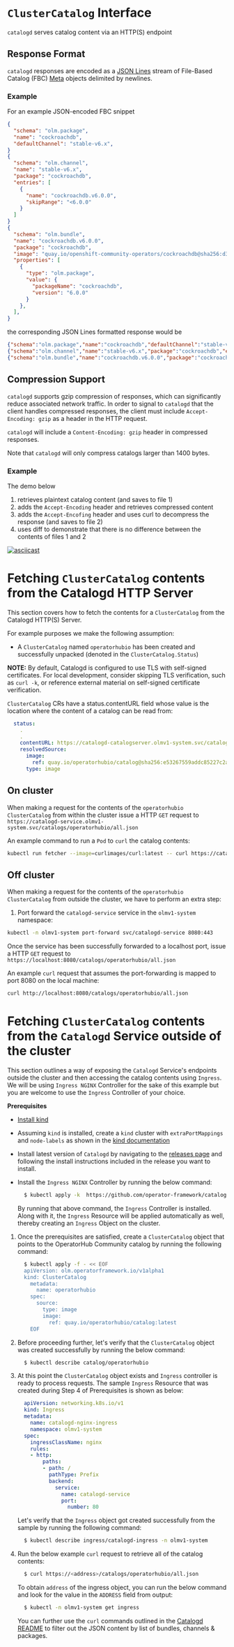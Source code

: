 # `ClusterCatalog` Interface
`catalogd` serves catalog content via an HTTP(S) endpoint

## Response Format
`catalogd` responses are encoded as a [JSON Lines](https://jsonlines.org/) stream of File-Based Catalog (FBC) [Meta](https://olm.operatorframework.io/docs/reference/file-based-catalogs/#schema) objects delimited by newlines.

### Example
For an example JSON-encoded FBC snippet
```json
{
  "schema": "olm.package",
  "name": "cockroachdb",
  "defaultChannel": "stable-v6.x",
}
{
  "schema": "olm.channel",
  "name": "stable-v6.x",
  "package": "cockroachdb",
  "entries": [
    {
      "name": "cockroachdb.v6.0.0",
      "skipRange": "<6.0.0"
    }
  ]
}
{
  "schema": "olm.bundle",
  "name": "cockroachdb.v6.0.0",
  "package": "cockroachdb",
  "image": "quay.io/openshift-community-operators/cockroachdb@sha256:d3016b1507515fc7712f9c47fd9082baf9ccb070aaab58ed0ef6e5abdedde8ba",
  "properties": [
    {
      "type": "olm.package",
      "value": {
        "packageName": "cockroachdb",
        "version": "6.0.0"
      }
    },
  ],
}
```
the corresponding JSON Lines formatted response would be
```json
{"schema":"olm.package","name":"cockroachdb","defaultChannel":"stable-v6.x"}
{"schema":"olm.channel","name":"stable-v6.x","package":"cockroachdb","entries":[{"name":"cockroachdb.v6.0.0","skipRange":"<6.0.0"}]}
{"schema":"olm.bundle","name":"cockroachdb.v6.0.0","package":"cockroachdb","image":"quay.io/openshift-community-operators/cockroachdb@sha256:d3016b1507515fc7712f9c47fd9082baf9ccb070aaab58ed0ef6e5abdedde8ba","properties":[{"type":"olm.package","value":{"packageName":"cockroachdb","version":"6.0.0"}}]}
```

## Compression Support

`catalogd` supports gzip compression of responses, which can significantly reduce associated network traffic.  In order to signal to `catalogd` that the client handles compressed responses, the client must include `Accept-Encoding: gzip` as a header in the HTTP request.

`catalogd` will include a `Content-Encoding: gzip` header in compressed responses.  

Note that `catalogd` will only compress catalogs larger than 1400 bytes.

### Example

The demo below
1. retrieves plaintext catalog content (and saves to file 1)
2. adds the `Accept-Encoding` header and retrieves compressed content
3. adds the `Accept-Encofing` header and uses curl to decompress the response (and saves to file 2)
4. uses diff to demonstrate that there is no difference between the contents of files 1 and 2


[![asciicast](https://asciinema.org/a/668823.svg)](https://asciinema.org/a/668823)



# Fetching `ClusterCatalog` contents from the Catalogd HTTP Server
This section covers how to fetch the contents for a `ClusterCatalog` from the
Catalogd HTTP(S) Server.

For example purposes we make the following assumption:
- A `ClusterCatalog` named `operatorhubio` has been created and successfully unpacked
(denoted in the `ClusterCatalog.Status`)

**NOTE:** By default, Catalogd is configured to use TLS with self-signed certificates.
For local development, consider skipping TLS verification, such as `curl -k`, or reference external material
on self-signed certificate verification.

`ClusterCatalog` CRs have a status.contentURL field whose value is the location where the content 
of a catalog can be read from:

```yaml
  status:
    .
    .
    contentURL: https://catalogd-catalogserver.olmv1-system.svc/catalogs/operatorhubio/all.json
    resolvedSource:
      image:
        ref: quay.io/operatorhubio/catalog@sha256:e53267559addc85227c2a7901ca54b980bc900276fc24d3f4db0549cb38ecf76
      type: image
```


## On cluster

When making a request for the contents of the `operatorhubio` `ClusterCatalog` from within
the cluster issue a HTTP `GET` request to 
`https://catalogd-service.olmv1-system.svc/catalogs/operatorhubio/all.json`

An example command to run a `Pod` to `curl` the catalog contents:
```sh
kubectl run fetcher --image=curlimages/curl:latest -- curl https://catalogd-service.olmv1-system.svc/catalogs/operatorhubio/all.json
```

## Off cluster

When making a request for the contents of the `operatorhubio` `ClusterCatalog` from outside
the cluster, we have to perform an extra step:
1. Port forward the `catalogd-service` service in the `olmv1-system` namespace:
```sh
kubectl -n olmv1-system port-forward svc/catalogd-service 8080:443
```

Once the service has been successfully forwarded to a localhost port, issue a HTTP `GET`
request to `https://localhost:8080/catalogs/operatorhubio/all.json`

An example `curl` request that assumes the port-forwarding is mapped to port 8080 on the local machine:
```sh
curl http://localhost:8080/catalogs/operatorhubio/all.json
```

# Fetching `ClusterCatalog` contents from the `Catalogd` Service outside of the cluster

This section outlines a way of exposing the `Catalogd` Service's endpoints outside the cluster and then accessing the catalog contents using `Ingress`. We will be using `Ingress NGINX` Controller for the sake of this example but you are welcome to use the `Ingress` Controller of your choice.

**Prerequisites**

- [Install kind](https://kind.sigs.k8s.io/docs/user/quick-start/#installation)
- Assuming `kind` is installed, create a `kind` cluster with `extraPortMappings` and `node-labels` as shown in the [kind documentation](https://kind.sigs.k8s.io/docs/user/ingress/)
- Install latest version of `Catalogd` by navigating to the [releases page](https://github.com/operator-framework/catalogd/releases) and following the install instructions included in the release you want to install.
- Install the `Ingress NGINX` Controller by running the below command:

  ```sh
    $ kubectl apply -k  https://github.com/operator-framework/catalogd/tree/main/config/nginx-ingress
  ```
  By running that above command, the `Ingress` Controller is installed. Along with it, the `Ingress` Resource will be applied automatically as well, thereby creating an `Ingress` Object on the cluster.

1. Once the prerequisites are satisfied, create a `ClusterCatalog` object that points to the OperatorHub Community catalog by running the following command:

    ```sh
      $ kubectl apply -f - << EOF
      apiVersion: olm.operatorframework.io/v1alpha1
      kind: ClusterCatalog
        metadata:
          name: operatorhubio
        spec:
          source:
            type: image
            image:
              ref: quay.io/operatorhubio/catalog:latest
        EOF
    ```

1. Before proceeding further, let's verify that the `ClusterCatalog` object was created successfully by running the below command: 

    ```sh
      $ kubectl describe catalog/operatorhubio
    ```

1. At this point the `ClusterCatalog` object exists and `Ingress` controller is ready to process requests. The sample `Ingress` Resource that was created during Step 4 of Prerequisites is shown as below: 

    ```yaml
      apiVersion: networking.k8s.io/v1
      kind: Ingress
      metadata:
        name: catalogd-nginx-ingress
        namespace: olmv1-system
      spec:
        ingressClassName: nginx
        rules:
        - http:
            paths:
            - path: /
              pathType: Prefix
              backend:
                service:
                  name: catalogd-service
                  port:
                    number: 80
      ```
    Let's verify that the `Ingress` object got created successfully from the sample by running the following command:

      ```sh
        $ kubectl describe ingress/catalogd-ingress -n olmv1-system
      ```

1. Run the below example `curl` request to retrieve all of the catalog contents:

    ```sh
      $ curl https://<address>/catalogs/operatorhubio/all.json
    ```
    
    To obtain `address` of the ingress object, you can run the below command and look for the value in the `ADDRESS` field from output: 
    ```sh
      $ kubectl -n olmv1-system get ingress
    ```
   
    You can further use the `curl` commands outlined in the [Catalogd README](https://github.com/operator-framework/catalogd/blob/main/README.md) to filter out the JSON content by list of bundles, channels & packages.
